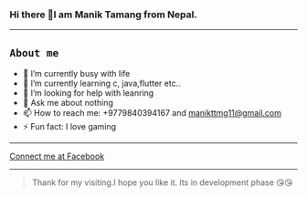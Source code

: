 ### Hi there 👋I am Manik Tamang from Nepal.
<hr/>

## `About me`

- 🔭 I’m currently busy with life
- 🌱 I’m currently learning c, java,flutter etc..
- 🤔 I’m looking for help with leanring
- 💬 Ask me about nothing
- 📫 How to reach me: +9779840394167 and manikttmg11@gmail.com
- ⚡ Fun fact: I love gaming
<hr/>

[Connect me at Facebook](https://www.facebook.com/maneek.tmg)
<hr/>

>Thank for my visiting.I hope you like it. Its in development phase 😘😘

 


